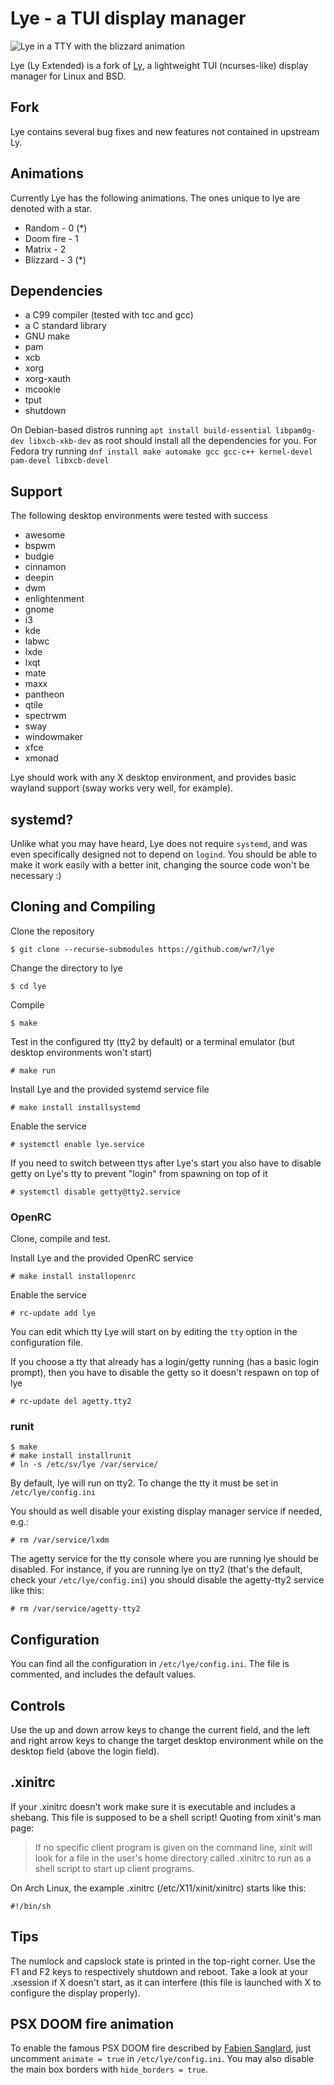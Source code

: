 
# Lye - a TUI display manager

![Lye in a TTY with the blizzard animation](https://github.com/wr7/lye/assets/53203261/f25890c2-fc4b-4dab-b1e2-c648a75817f8 "Lye in a TTY with the blizzard animation")

Lye (Ly Extended) is a fork of [Ly](https://github.com/fairyglade/ly), a lightweight TUI (ncurses-like) display manager for Linux and BSD.

## Fork

Lye contains several bug fixes and new features not contained in upstream Ly.

## Animations
Currently Lye has the following animations. The ones unique to lye are denoted with a star.

 - Random - 0 (*)
 - Doom fire - 1
 - Matrix - 2
 - Blizzard - 3 (*)

## Dependencies
 - a C99 compiler (tested with tcc and gcc)
 - a C standard library
 - GNU make
 - pam
 - xcb
 - xorg
 - xorg-xauth
 - mcookie
 - tput
 - shutdown

On Debian-based distros running `apt install build-essential libpam0g-dev libxcb-xkb-dev` as root should install all the dependencies for you.
For Fedora try running `dnf install make automake gcc gcc-c++ kernel-devel pam-devel libxcb-devel`

## Support
The following desktop environments were tested with success

 - awesome
 - bspwm
 - budgie
 - cinnamon
 - deepin
 - dwm
 - enlightenment
 - gnome
 - i3
 - kde
 - labwc
 - lxde
 - lxqt
 - mate
 - maxx
 - pantheon
 - qtile
 - spectrwm
 - sway
 - windowmaker
 - xfce
 - xmonad

Lye should work with any X desktop environment, and provides
basic wayland support (sway works very well, for example).

## systemd?
Unlike what you may have heard, Lye does not require `systemd`,
and was even specifically designed not to depend on `logind`.
You should be able to make it work easily with a better init,
changing the source code won't be necessary :)

## Cloning and Compiling
Clone the repository
```
$ git clone --recurse-submodules https://github.com/wr7/lye
```

Change the directory to lye
```
$ cd lye
```

Compile
```
$ make
```

Test in the configured tty (tty2 by default)
or a terminal emulator (but desktop environments won't start)
```
# make run
```

Install Lye and the provided systemd service file
```
# make install installsystemd
```

Enable the service
```
# systemctl enable lye.service
```

If you need to switch between ttys after Lye's start you also have to
disable getty on Lye's tty to prevent "login" from spawning on top of it
```
# systemctl disable getty@tty2.service
```

### OpenRC

Clone, compile and test.

Install Lye and the provided OpenRC service
```
# make install installopenrc
```

Enable the service
```
# rc-update add lye
```

You can edit which tty Lye will start on by editing the `tty` option in the configuration file.

If you choose a tty that already has a login/getty running (has a basic login prompt), then you have to disable the getty so it doesn't respawn on top of lye
```
# rc-update del agetty.tty2
```

### runit

```
$ make
# make install installrunit
# ln -s /etc/sv/lye /var/service/
```

By default, lye will run on tty2. To change the tty it must be set in `/etc/lye/config.ini`

You should as well disable your existing display manager service if needed, e.g.:

```
# rm /var/service/lxdm
```

The agetty service for the tty console where you are running lye should be disabled. For instance, if you are running lye on tty2 (that's the default, check your `/etc/lye/config.ini`) you should disable the agetty-tty2 service like this:

```
# rm /var/service/agetty-tty2
```

## Configuration
You can find all the configuration in `/etc/lye/config.ini`.
The file is commented, and includes the default values.

## Controls
Use the up and down arrow keys to change the current field, and the
left and right arrow keys to change the target desktop environment
while on the desktop field (above the login field).

## .xinitrc
If your .xinitrc doesn't work make sure it is executable and includes a shebang.
This file is supposed to be a shell script! Quoting from xinit's man page:

> If no specific client program is given on the command line, xinit will look for a file in the user's home directory called .xinitrc to run as a shell script to start up client programs.

On Arch Linux, the example .xinitrc (/etc/X11/xinit/xinitrc) starts like this:
```
#!/bin/sh
```

## Tips
The numlock and capslock state is printed in the top-right corner.
Use the F1 and F2 keys to respectively shutdown and reboot.
Take a look at your .xsession if X doesn't start, as it can interfere
(this file is launched with X to configure the display properly).

## PSX DOOM fire animation
To enable the famous PSX DOOM fire described by [Fabien Sanglard](http://fabiensanglard.net/doom_fire_psx/index.html),
just uncomment `animate = true` in `/etc/lye/config.ini`. You may also
disable the main box borders with `hide_borders = true`.
